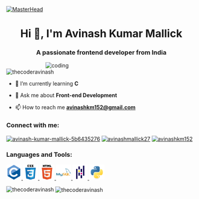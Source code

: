 [![MasterHead](https://camo.githubusercontent.com/ba9f3bd30647e352a3f5e1e45eb45c6ec7bad6155cd16aaedf4a426738da0ca5/68747470733a2f2f696e646f616e616c79746963612e636f6d2f7374617469632f696d616765732f62616e6e6572722e676966)](https://thecoderavinash.io)

<h1 align="center">Hi 👋, I'm Avinash Kumar Mallick</h1>
<h3 align="center">A passionate frontend developer from India</h3>
<img align="right" alt="coding" width= "400" src= "https://cdn.dribbble.com/users/1118376/screenshots/3604186/developer-dribbble.gif">

<p align="left"> <img src="https://komarev.com/ghpvc/?username=thecoderavinash&label=Profile%20views&color=0e75b6&style=flat" alt="thecoderavinash" /> </p>

- 🌱 I’m currently learning **C**

- 💬 Ask me about **Front-end Development**

- 📫 How to reach me **avinashkm152@gmail.com**

<h3 align="left">Connect with me:</h3>
<p align="left">
<a href="https://linkedin.com/in/avinash-kumar-mallick-5b6435276" target="blank"><img align="center" src="https://raw.githubusercontent.com/rahuldkjain/github-profile-readme-generator/master/src/images/icons/Social/linked-in-alt.svg" alt="avinash-kumar-mallick-5b6435276" height="30" width="40" /></a>
<a href="https://instagram.com/avinashmallick27" target="blank"><img align="center" src="https://raw.githubusercontent.com/rahuldkjain/github-profile-readme-generator/master/src/images/icons/Social/instagram.svg" alt="avinashmallick27" height="30" width="40" /></a>
<a href="https://www.hackerrank.com/avinashkm152" target="blank"><img align="center" src="https://raw.githubusercontent.com/rahuldkjain/github-profile-readme-generator/master/src/images/icons/Social/hackerrank.svg" alt="avinashkm152" height="30" width="40" /></a>  
</p>

<h3 align="left">Languages and Tools:</h3>
<p align="left"> <a href="https://www.cprogramming.com/" target="_blank" rel="noreferrer"> <img src="https://raw.githubusercontent.com/devicons/devicon/master/icons/c/c-original.svg" alt="c" width="40" height="40"/> </a> <a href="https://www.w3schools.com/css/" target="_blank" rel="noreferrer"> <img src="https://raw.githubusercontent.com/devicons/devicon/master/icons/css3/css3-original-wordmark.svg" alt="css3" width="40" height="40"/> </a> <a href="https://www.w3.org/html/" target="_blank" rel="noreferrer"> <img src="https://raw.githubusercontent.com/devicons/devicon/master/icons/html5/html5-original-wordmark.svg" alt="html5" width="40" height="40"/> </a> <a href="https://www.mysql.com/" target="_blank" rel="noreferrer"> <img src="https://raw.githubusercontent.com/devicons/devicon/master/icons/mysql/mysql-original-wordmark.svg" alt="mysql" width="40" height="40"/> </a> <a href="https://pandas.pydata.org/" target="_blank" rel="noreferrer"> <img src="https://raw.githubusercontent.com/devicons/devicon/2ae2a900d2f041da66e950e4d48052658d850630/icons/pandas/pandas-original.svg" alt="pandas" width="40" height="40"/> </a> <a href="https://www.python.org" target="_blank" rel="noreferrer"> <img src="https://raw.githubusercontent.com/devicons/devicon/master/icons/python/python-original.svg" alt="python" width="40" height="40"/> </a> </p>


<p><img align="left" src="https://github-readme-stats.vercel.app/api/top-langs?username=thecoderavinash&show_icons=true&locale=en&layout=compact" alt="thecoderavinash" /></p>

<p>&nbsp;<img align="center" src="https://github-readme-stats.vercel.app/api?username=thecoderavinash&show_icons=true&locale=en" alt="thecoderavinash" /></p>



